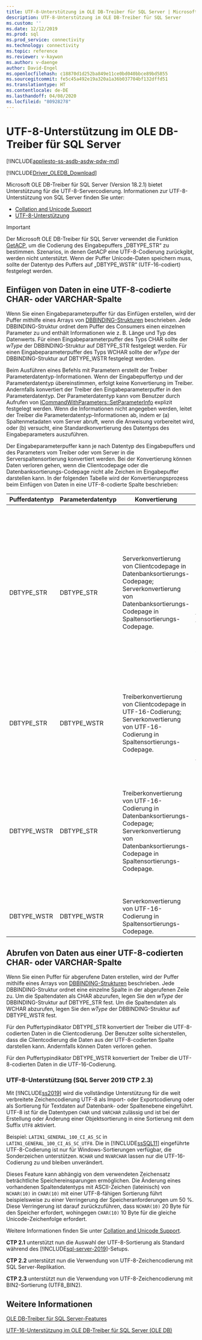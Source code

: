 ```yaml
---
title: UTF-8-Unterstützung im OLE DB-Treiber für SQL Server | Microsoft-Dokumentation
description: UTF-8-Unterstützung im OLE DB-Treiber für SQL Server
ms.custom: ''
ms.date: 12/12/2019
ms.prod: sql
ms.prod_service: connectivity
ms.technology: connectivity
ms.topic: reference
ms.reviewer: v-kaywon
ms.author: v-daenge
author: David-Engel
ms.openlocfilehash: c18870d1d252ba849e11ce0bd040bbce89bd5855
ms.sourcegitcommit: fe5c45a492e19a320a1a36b037704bf132dffd51
ms.translationtype: HT
ms.contentlocale: de-DE
ms.lasthandoff: 04/08/2020
ms.locfileid: "80928278"
---
```

# <a name="utf-8-support-in-ole-db-driver-for-sql-server"></a>UTF-8-Unterstützung im OLE DB-Treiber für SQL Server
[!INCLUDE[appliesto-ss-asdb-asdw-pdw-md](../../../includes/appliesto-ss-asdb-asdw-pdw-md.md)]

[!INCLUDE[Driver_OLEDB_Download](../../../includes/driver_oledb_download.md)]

Microsoft OLE DB-Treiber für SQL Server (Version 18.2.1) bietet Unterstützung für die UTF-8-Servercodierung. Informationen zur UTF-8-Unterstützung von SQL Server finden Sie unter:
- [Collation and Unicode Support](../../../relational-databases/collations/collation-and-unicode-support.md)
- [UTF-8-Unterstützung](#ctp23)

> [!IMPORTANT]
> Der Microsoft OLE DB-Treiber für SQL Server verwendet die Funktion [GetACP](https://docs.microsoft.com/windows/win32/api/winnls/nf-winnls-getacp), um die Codierung des Eingabepuffers „DBTYPE_STR“ zu bestimmen. Szenarios, in denen GetACP eine UTF-8-Codierung zurückgibt, werden nicht unterstützt. Wenn der Puffer Unicode-Daten speichern muss, sollte der Datentyp des Puffers auf „DBTYPE_WSTR“ (UTF-16-codiert) festgelegt werden.

## <a name="data-insertion-into-a-utf-8-encoded-char-or-varchar-column"></a>Einfügen von Daten in eine UTF-8-codierte CHAR- oder VARCHAR-Spalte
Wenn Sie einen Eingabeparameterpuffer für das Einfügen erstellen, wird der Puffer mithilfe eines Arrays von [DBBINDING-Strukturen](https://go.microsoft.com/fwlink/?linkid=2071182) beschrieben. Jede DBBINDING-Struktur ordnet dem Puffer des Consumers einen einzelnen Parameter zu und enthält Informationen wie z. B. Länge und Typ des Datenwerts. Für einen Eingabeparameterpuffer des Typs CHAR sollte der *wType* der DBBINDING-Struktur auf DBTYPE_STR festgelegt werden. Für einen Eingabeparameterpuffer des Typs WCHAR sollte der *wType* der DBBINDING-Struktur auf DBTYPE_WSTR festgelegt werden.

Beim Ausführen eines Befehls mit Parametern erstellt der Treiber Parameterdatentyp-Informationen. Wenn der Eingabepuffertyp und der Parameterdatentyp übereinstimmen, erfolgt keine Konvertierung im Treiber. Andernfalls konvertiert der Treiber den Eingabeparameterpuffer in den Parameterdatentyp. Der Parameterdatentyp kann vom Benutzer durch Aufrufen von [ICommandWithParameters::SetParameterInfo](https://go.microsoft.com/fwlink/?linkid=2071577) explizit festgelegt werden. Wenn die Informationen nicht angegeben werden, leitet der Treiber die Parameterdatentyp-Informationen ab, indem er (a) Spaltenmetadaten vom Server abruft, wenn die Anweisung vorbereitet wird, oder (b) versucht, eine Standardkonvertierung des Datentyps des Eingabeparameters auszuführen.

Der Eingabeparameterpuffer kann je nach Datentyp des Eingabepuffers und des Parameters vom Treiber oder vom Server in die Serverspaltensortierung konvertiert werden. Bei der Konvertierung können Daten verloren gehen, wenn die Clientcodepage oder die Datenbanksortierungs-Codepage nicht alle Zeichen im Eingabepuffer darstellen kann. In der folgenden Tabelle wird der Konvertierungsprozess beim Einfügen von Daten in eine UTF-8-codierte Spalte beschrieben:

|Pufferdatentyp|Parameterdatentyp|Konvertierung|Vorkehrung|
|---             |---                |---       |---            |
|DBTYPE_STR|DBTYPE_STR|Serverkonvertierung von Clientcodepage in Datenbanksortierungs-Codepage; Serverkonvertierung von Datenbanksortierungs-Codepage in Spaltensortierungs-Codepage.|Stellen Sie sicher, dass alle Zeichen in den Eingabedaten von der Clientcodepage und von der Datenbanksortierungs-Codepage dargestellt werden können. Um beispielsweise ein polnisches Zeichen einzufügen, könnte die Clientcodepage auf 1250 (ANSI Mitteleuropäisch) festgelegt werden, und für die Datenbanksortierung könnte Polnisch als Sortierungskennzeichner verwendet werden (z. B. Polish_100_CI_AS_SC) oder die UTF-8-Codierung aktiviert sein.|
|DBTYPE_STR|DBTYPE_WSTR|Treiberkonvertierung von Clientcodepage in UTF-16-Codierung; Serverkonvertierung von UTF-16-Codierung in Spaltensortierungs-Codepage.|Stellen Sie sicher, dass die Clientcodepage alle Zeichen in den Eingabedaten darstellen kann. Um beispielsweise ein polnisches Zeichen einzufügen, könnte die Clientcodepage auf 1250 (ANSI Mitteleuropäisch) festgelegt werden.|
|DBTYPE_WSTR|DBTYPE_STR|Treiberkonvertierung von UTF-16-Codierung in Datenbanksortierungs-Codepage; Serverkonvertierung von Datenbanksortierungs-Codepage in Spaltensortierungs-Codepage.|Stellen Sie sicher, dass die Datenbanksortierungs-Codepage alle Zeichen in den Eingabedaten darstellen kann. Um beispielsweise ein polnisches Zeichen einzufügen, könnte für die Datenbanksortierungs-Codepage Polnisch als Sortierungskennzeichner verwendet werden (z. B. Polish_100_CI_AS_SC) oder die UTF-8-Codierung aktiviert sein.|
|DBTYPE_WSTR|DBTYPE_WSTR|Serverkonvertierung von UTF-16-Codierung in Spaltensortierungs-Codepage.|Keine.|

## <a name="data-retrieval-from-a-utf-8-encoded-char-or-varchar-column"></a>Abrufen von Daten aus einer UTF-8-codierten CHAR- oder VARCHAR-Spalte
Wenn Sie einen Puffer für abgerufene Daten erstellen, wird der Puffer mithilfe eines Arrays von [DBBINDING-Strukturen](https://go.microsoft.com/fwlink/?linkid=2071182) beschrieben. Jede DBBINDING-Struktur ordnet eine einzelne Spalte in der abgerufenen Zeile zu. Um die Spaltendaten als CHAR abzurufen, legen Sie den *wType* der DBBINDING-Struktur auf DBTYPE_STR fest. Um die Spaltendaten als WCHAR abzurufen, legen Sie den *wType* der DBBINDING-Struktur auf DBTYPE_WSTR fest.

Für den Puffertypindikator DBTYPE_STR konvertiert der Treiber die UTF-8-codierten Daten in die Clientcodierung. Der Benutzer sollte sicherstellen, dass die Clientcodierung die Daten aus der UTF-8-codierten Spalte darstellen kann. Andernfalls können Daten verloren gehen.

Für den Puffertypindikator DBTYPE_WSTR konvertiert der Treiber die UTF-8-codierten Daten in die UTF-16-Codierung.

<a name="ctp23"></a>

### <a name="utf-8-support-sql-server-2019-ctp-23"></a>UTF-8-Unterstützung (SQL Server 2019 CTP 2.3)

Mit [!INCLUDE[ss2019](../../../includes/sssqlv15-md.md)] wird die vollständige Unterstützung für die weit verbreitete Zeichencodierung UTF-8 als Import- oder Exportcodierung oder als Sortierung für Textdaten auf Datenbank- oder Spaltenebene eingeführt. UTF-8 ist für die Datentypen `CHAR` und `VARCHAR` zulässig und ist bei der Erstellung oder Änderung einer Objektsortierung in eine Sortierung mit dem Suffix `UTF8` aktiviert.

Beispiel: `LATIN1_GENERAL_100_CI_AS_SC` in `LATIN1_GENERAL_100_CI_AS_SC_UTF8`. Die in [!INCLUDE[ssSQL11](../../../includes/sssql11-md.md)] eingeführte UTF-8-Codierung ist nur für Windows-Sortierungen verfügbar, die Sonderzeichen unterstützen. `NCHAR` und `NVARCHAR` lassen nur die UTF-16-Codierung zu und bleiben unverändert.

Dieses Feature kann abhängig von dem verwendeten Zeichensatz beträchtliche Speichereinsparungen ermöglichen. Die Änderung eines vorhandenen Spaltendatentyps mit ASCII-Zeichen (lateinisch) von `NCHAR(10)` in `CHAR(10)` mit einer UTF-8-fähigen Sortierung führt beispielsweise zu einer Verringerung der Speicheranforderungen um 50 %. Diese Verringerung ist darauf zurückzuführen, dass `NCHAR(10)` 20 Byte für den Speicher erfordert, wohingegen `CHAR(10)` 10 Byte für die gleiche Unicode-Zeichenfolge erfordert.

Weitere Informationen finden Sie unter [Collation and Unicode Support](../../../relational-databases/collations/collation-and-unicode-support.md).

**CTP 2.1** unterstützt nun die Auswahl der UTF-8-Sortierung als Standard während des [!INCLUDE[sql-server-2019](../../../includes/sssqlv15-md.md)]-Setups.

**CTP 2.2** unterstützt nun die Verwendung von UTF-8-Zeichencodierung mit SQL Server-Replikation.

**CTP 2.3** unterstützt nun die Verwendung von UTF-8-Zeichencodierung mit BIN2-Sortierung (UTF8_BIN2).

## <a name="see-also"></a>Weitere Informationen  
[OLE DB-Treiber für SQL Server-Features](../../oledb/features/oledb-driver-for-sql-server-features.md) 

[UTF-16-Unterstützung im OLE DB-Treiber für SQL Server (OLE DB)](../../oledb/features/utf-16-support-in-oledb-driver-for-sql-server.md)    
  
  

